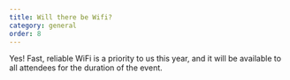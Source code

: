 ```yaml
---
title: Will there be Wifi?
category: general
order: 8
---
```


Yes! Fast, reliable WiFi is a priority to us this year, and it will be available to all attendees for the duration of the event.
